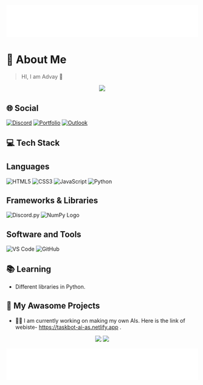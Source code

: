 <img src="https://raw.githubusercontent.com/SelfMadeSystem/SelfMadeSystem/4db1454ab1db74ec58ea2b64cf026e6c67015c2d/wave-top.svg">


# 🌟 About Me
> HI, I am Advay 👋

<p align="center">
<img src="https://readme-typing-svg.herokuapp.com/?lines=Web+Developer;AI/ML+Researcher;Always+learning+new+things;%20Programmer+Since+2023&center=true&width=380&height=45">
</p>

## 🌐 Social

[![Discord](https://skillicons.dev/icons?i=discord)](https://discord.com/users/advay_0_15114)
[![Portfolio](https://img.shields.io/badge/%F0%9F%8C%90%20Portfolio-9A4DFF?style=for-the-badge&logo=logoColor=white)](https://advay-portfolio.netlify.app/)
[![Outlook](https://img.shields.io/badge/Outlook-0078D4?logo=microsoft-outlook&logoColor=white)](mailto:advaysingh12345@outlook.com)
## 💻 Tech Stack

## Languages

![HTML5](https://img.shields.io/badge/HTML5-E34F26?logo=html5&logoColor=white)
![CSS3](https://img.shields.io/badge/CSS3-1572B6?logo=css3&logoColor=white)
![JavaScript](https://img.shields.io/badge/JavaScript-F7DF1E?logo=javascript&logoColor=black)
![Python](https://img.shields.io/badge/Python-3776AB?logo=python&logoColor=white)

## Frameworks & Libraries
![Discord.py](https://img.shields.io/badge/Discord.py-5865F2?style=for-the-badge&logo=discord&logoColor=white)
<img src="https://numpy.org/images/logo.svg" alt="NumPy Logo" width="40"/>

## Software and Tools
![VS Code](https://skillicons.dev/icons?i=vscode)
![GitHub](https://img.shields.io/badge/GitHub-%23327FC7.svg?logo=github&logoColor=black)
## 📚 Learning

- Different libraries in Python.

## 🚀 My Awasome Projects 

- 👩‍💻 I am currently working on making my own AIs. Here is the link of webiste- https://taskbot-ai-as.netlify.app . 

<p align="center">
<img src="https://github-readme-stats.vercel.app/api/top-langs/?username=AdvaySingh-9&layout=compact&theme=dark&hide_border=true">

<img src="https://github-readme-stats.vercel.app/api?username=AdvaySingh-9&show_icons=true&theme=dark&hide_border=true">
</p>

<img src="https://raw.githubusercontent.com/SelfMadeSystem/SelfMadeSystem/main/wave-bottom.svg">
